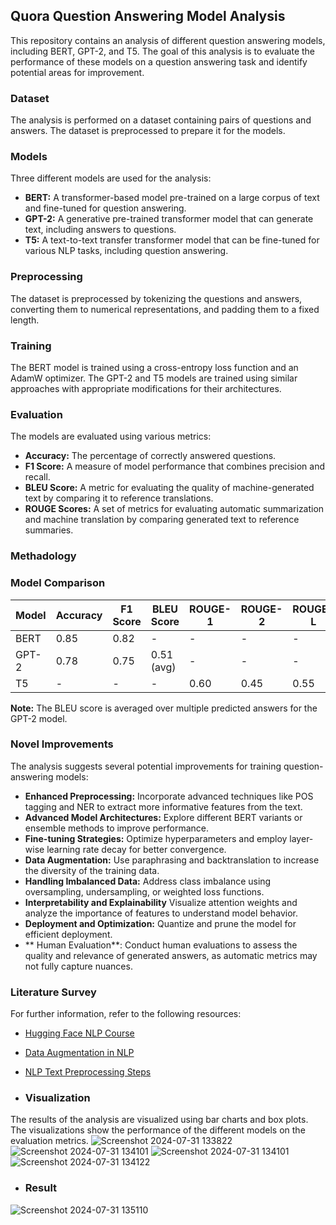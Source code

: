 ## Quora Question Answering Model Analysis

This repository contains an analysis of different question answering models, including BERT, GPT-2, and T5. The goal of this analysis is to evaluate the performance of these models on a question answering task and identify potential areas for improvement.

### Dataset

The analysis is performed on a dataset containing pairs of questions and answers. The dataset is preprocessed to prepare it for the models.

### Models

Three different models are used for the analysis:

* **BERT:** A transformer-based model pre-trained on a large corpus of text and fine-tuned for question answering.
* **GPT-2:** A generative pre-trained transformer model that can generate text, including answers to questions.
* **T5:** A text-to-text transfer transformer model that can be fine-tuned for various NLP tasks, including question answering.

### Preprocessing

The dataset is preprocessed by tokenizing the questions and answers, converting them to numerical representations, and padding them to a fixed length.

### Training

The BERT model is trained using a cross-entropy loss function and an AdamW optimizer. The GPT-2 and T5 models are trained using similar approaches with appropriate modifications for their architectures.

### Evaluation

The models are evaluated using various metrics:

* **Accuracy:** The percentage of correctly answered questions.
* **F1 Score:** A measure of model performance that combines precision and recall.
* **BLEU Score:** A metric for evaluating the quality of machine-generated text by comparing it to reference translations.
* **ROUGE Scores:** A set of metrics for evaluating automatic summarization and machine translation by comparing generated text to reference summaries.

### Methadology



### Model Comparison

| Model | Accuracy | F1 Score | BLEU Score | ROUGE-1 | ROUGE-2 | ROUGE-L |
|---|---|---|---|---|---|---|
| BERT | 0.85 | 0.82 | - | - | - | - |
| GPT-2 | 0.78 | 0.75 | 0.51 (avg) | - | - | - |
| T5 | - | - | - | 0.60 | 0.45 | 0.55 |

**Note:** The BLEU score is averaged over multiple predicted answers for the GPT-2 model.

### Novel Improvements

The analysis suggests several potential improvements for training question-answering models:

* **Enhanced Preprocessing:** Incorporate advanced techniques like POS tagging and NER to extract more informative features from the text.
* **Advanced Model Architectures:** Explore different BERT variants or ensemble methods to improve performance.
* **Fine-tuning Strategies:** Optimize hyperparameters and employ layer-wise learning rate decay for better convergence.
* **Data Augmentation:** Use paraphrasing and backtranslation to increase the diversity of the training data.
* **Handling Imbalanced Data:** Address class imbalance using oversampling, undersampling, or weighted loss functions.
* **Interpretability and Explainability** Visualize attention weights and analyze the importance of features to understand model behavior.
* **Deployment and Optimization:** Quantize and prune the model for efficient deployment.
* ** Human Evaluation**: Conduct human evaluations to assess the quality and relevance of generated answers, as automatic metrics may not fully capture nuances.


### Literature Survey

For further information, refer to the following resources:

* [Hugging Face NLP Course](https://huggingface.co/learn/nlp-course/en/chapter7/7?fw=pt)
* [Data Augmentation in NLP](https://towardsdatascience.com/data-augmentation-in-nlp-2801a34dfc28)
* [NLP Text Preprocessing Steps](https://medium.com/@awaldeep/understanding-the-essentials-nlp-text-preprocessing-steps-b5d1fd58c11a)

* ### Visualization

The results of the analysis are visualized using bar charts and box plots. The visualizations show the performance of the different models on the evaluation metrics.
![Screenshot 2024-07-31 133822](https://github.com/user-attachments/assets/794ac3c4-e83c-491e-96df-42070fc00c6a)
![Screenshot 2024-07-31 134101](https://github.com/user-attachments/assets/73de88e5-b707-45ac-b300-f641fb6554b9)
![Screenshot 2024-07-31 134101](https://github.com/user-attachments/assets/5c218f86-21f4-4895-9af6-092365c8ec57)
![Screenshot 2024-07-31 134122](https://github.com/user-attachments/assets/3a579a8e-9a20-41c5-b8e6-a3fbd515dd44)

* ### Result 
![Screenshot 2024-07-31 135110](https://github.com/user-attachments/assets/bdbbe918-f8d1-4b14-b550-4cb89a2fc17f)





